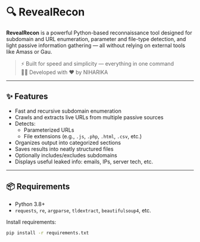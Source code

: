 
# 🔍 RevealRecon

**RevealRecon** is a powerful Python-based reconnaissance tool designed for subdomain and URL enumeration, parameter and file-type detection, and light passive information gathering — all without relying on external tools like Amass or Gau.

> ⚡ Built for speed and simplicity — everything in one command  
> 👩‍💻 Developed with ❤️ by NIHARIKA

---

## ✨ Features

- Fast and recursive subdomain enumeration
- Crawls and extracts live URLs from multiple passive sources
- Detects:
  - Parameterized URLs
  - File extensions (e.g., `.js`, `.php`, `.html`, `.csv`, etc.)
- Organizes output into categorized sections
- Saves results into neatly structured files
- Optionally includes/excludes subdomains
- Displays useful leaked info: emails, IPs, server tech, etc.

---

## 📦 Requirements

- Python 3.8+
- `requests`, `re`, `argparse`, `tldextract`, `beautifulsoup4`, etc.

Install requirements:
```bash
pip install -r requirements.txt
